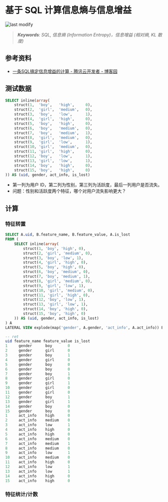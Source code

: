 基于 SQL 计算信息熵与信息增益
===
<!--START_SECTION:badge-->

![last modify](https://img.shields.io/static/v1?label=last%20modify&message=2025-07-08%2016%3A53%3A13&color=yellowgreen&style=flat-square)

<!--END_SECTION:badge-->
<!--info
top: false
hidden: false
-->

> ***Keywords**: SQL, 信息熵 (Information Entropy)，信息增益 (相对熵, KL 散度)*

<!--START_SECTION:toc-->
<!--END_SECTION:toc-->
<!-- > [*References*](#References) -->

## 参考资料
- [一条SQL搞定信息增益的计算 - 腾讯云开发者 - 博客园](https://www.cnblogs.com/qcloud1001/p/6735352.html)


## 测试数据
```sql
SELECT inline(array(
    struct(1,  'boy',   'high',     0),
    struct(2,  'girl',  'medium',   0),
    struct(3,  'boy',   'low',      1),
    struct(4,  'girl',  'high',     0),
    struct(5,  'boy',   'high',     0),
    struct(6,  'boy',   'medium',   0),
    struct(7,  'boy',   'medium',   1),
    struct(8,  'girl',  'medium',   0),
    struct(9,  'girl',  'low',      1),
    struct(10, 'girl',  'medium',   0),
    struct(11, 'girl',  'high',     0),
    struct(12, 'boy',   'low',      1),
    struct(13, 'girl',  'low',      1),
    struct(14, 'boy',   'high',     0),
    struct(15, 'boy',   'high',     0)
)) AS (uid, gender, act_info, is_lost)
```
- 第一列为用户 ID，第二列为性别，第三列为活跃度，最后一列用户是否流失。
- 问题：性别和活跃度两个特征，哪个对用户流失影响更大？

## 计算

### 特征转置
```sql
SELECT A.uid, B.feature_name, B.feature_value, A.is_lost 
FROM (
    SELECT inline(array(
        struct(1, 'boy', 'high', 0),
        struct(2, 'girl', 'medium', 0),
        struct(3, 'boy', 'low', 1),
        struct(4, 'girl', 'high', 0),
        struct(5, 'boy', 'high', 0),
        struct(6, 'boy', 'medium', 0),
        struct(7, 'boy', 'medium', 1),
        struct(8, 'girl', 'medium', 0),
        struct(9, 'girl', 'low', 1),
        struct(10, 'girl', 'medium', 0),
        struct(11, 'girl', 'high', 0),
        struct(12, 'boy', 'low', 1),
        struct(13, 'girl', 'low', 1),
        struct(14, 'boy', 'high', 0),
        struct(15, 'boy', 'high', 0)
    )) AS (uid, gender, act_info, is_lost)
) A
LATERAL VIEW explode(map('gender', A.gender, 'act_info', A.act_info)) B AS feature_name, feature_value

-- ret
uid feature_name feature_value is_lost
1     gender      boy       0
2     gender      girl      0
3     gender      boy       1
4     gender      girl      0
5     gender      boy       0
6     gender      boy       0
7     gender      boy       1
8     gender      girl      0
9     gender      girl      1
10    gender      girl      0
11    gender      girl      0
12    gender      boy       1
13    gender      girl      1
14    gender      boy       0
15    gender      boy       0
1     act_info    high      0
2     act_info    medium    0
3     act_info    low       1
4     act_info    high      0
5     act_info    high      0
6     act_info    medium    0
7     act_info    medium    1
8     act_info    medium    0
9     act_info    low       1
10    act_info    medium    0
11    act_info    high      0
12    act_info    low       1
13    act_info    low       1
14    act_info    high      0
15    act_info    high      0
```

### 特征统计/计数
```sql

```